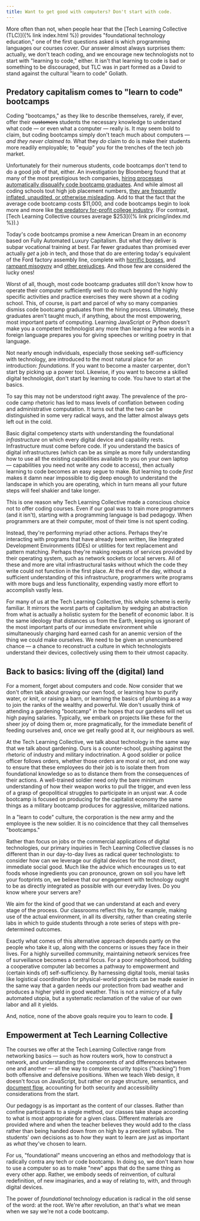 ```yaml
---
title: Want to get good with computers? Don't start with code.
---
```


More often than not, when people hear that the [Tech Learning Collective (TLC)]({% link index.html %}) provides "foundational technology education," one of the first questions asked is which programming languages our courses cover. Our answer almost always surprises them: actually, we don't teach coding, and we encourage new technologists not to start with "learning to code," either. It isn't that learning to code is bad or something to be discouraged, but TLC was in part formed as a David to stand against the cultural "learn to code" Goliath.

## Predatory capitalism comes to "learn to code" bootcamps

Coding "bootcamps," as they like to describe themselves, rarely, if ever, offer their <span style="text-decoration: line-through;">customers</span> students the necessary knowledge to understand what code — or even what a computer — really is. It may seem bold to claim, but coding bootcamps simply don't teach much about computers — *and they never claimed to.* What they *do* claim to do is make their students more readily employable; to "equip" you for the trenches of the tech job market.

Unfortunately for their numerous students, code bootcamps don't tend to do a good job of that, either. An investigation by Bloomberg found that at many of the most prestigious tech companies, [hiring processes automatically disqualify code bootcamp graduates](https://www.bloomberg.com/news/features/2016-12-06/want-a-job-in-silicon-valley-keep-away-from-coding-schools). And while almost all coding schools tout high job placement numbers, [they are frequently inflated, unaudited, or otherwise misleading](https://techbeacon.com/app-dev-testing/bootcamps-wont-make-you-coder-heres-what-will). Add to that the fact that the average code bootcamp costs $11,000, and code bootcamps begin to look more and more like [the predatory for-profit college industry](https://consumerist.com/2014/09/08/john-oliver-on-for-profit-colleges-you-might-as-well-go-to-hogwarts/). (For contrast, [Tech Learning Collective courses average $253]({% link pricing/index.md %}).)

Today's code bootcamps promise a new American Dream in an economy based on Fully Automated Luxury Capitalism. But what they deliver is subpar vocational training at best. Far fewer graduates than promised ever actually *get* a job in tech, and those that do are entering today's equivalent of the Ford factory assembly line, complete with [horrific bosses](https://getlighthouse.com/blog/silicon-valley-bad-managers/), and [rampant misogyny](https://www.theatlantic.com/magazine/archive/2017/04/why-is-silicon-valley-so-awful-to-women/517788/) and [other prejudices](https://www.theguardian.com/technology/2017/apr/27/tech-industry-sexism-racism-silicon-valley-study). And those few are considered the lucky ones!

Worst of all, though, most code bootcamp graduates still don't know how to operate their computer sufficiently well to do much beyond the highly specific activities and practice exercises they were shown at a coding school. This, of course, is part and parcel of why so many companies dismiss code bootcamp graduates from the hiring process. Ultimately, these graduates aren't taught much, if anything, about the most empowering, most important parts of computing. Learning JavaScript or Python doesn't make you a competent technologist any more than learning a few words in a foreign language prepares you for giving speeches or writing poetry in that language.

Not nearly enough individuals, especially those seeking self-sufficiency with technology, are introduced to the most natural place for an introduction: *foundations.* If you want to become a master carpenter, don't start by picking up a power tool. Likewise, if you want to become a skilled digital technologist, don't start by learning to code. You have to start at the basics.

To say this may not be understood right away. The prevalence of the pro-code camp rhetoric has led to mass levels of conflation between coding and administrative computation. It turns out that the two can be distinguished in some very radical ways, and the latter almost always gets left out in the cold.

Basic digital competency starts with understanding the foundational *infrastructure* on which every digital device and capability rests. Infrastructure must come before code. If you understand the basics of digital infrastructures (which can be as simple as more fully understanding how to use all the existing capabilities available to you on your own laptop — capabilities you need not write any code to access), then actually learning to code becomes an easy segue to make. But learning to code *first* makes it damn near impossible to dig deep enough to understand the landscape in which you are operating, which in turn means all your future steps will feel shakier and take longer.

This is one reason why Tech Learning Collective made a conscious choice not to offer coding courses. Even if our goal was to train more programmers (and it isn't), starting with a programming language is bad pedagogy. When programmers are at their computer, most of their time is not spent coding.

Instead, they're performing myriad other actions. Perhaps they're interacting with programs that have already been written, like Integrated Development Environments (IDEs) or utilities for text replacement and pattern matching. Perhaps they're making requests of services provided by their operating system, such as network sockets or local servers. All of these and more are vital infrastructural tasks without which the code they write could not function in the first place. At the end of the day, without a sufficient understanding of this infrastructure, programmers write programs with more bugs and less functionality, expending vastly more effort to accomplish vastly less.

For many of us at the Tech Learning Collective, this whole scheme is eerily familiar. It mirrors the worst parts of capitalism by wedging an abstraction from what is actually a holistic system for the benefit of economic labor. It is the same ideology that distances us from the Earth, keeping us ignorant of the most important parts of our immediate environment while simultaneously charging hard earned cash for an anemic version of the thing we could make ourselves. We need to be given an unencumbered chance — a chance to reconstruct a culture in which technologists understand their devices, collectively using them to their utmost capacity.

## Back to basics: living off the (digital) land

For a moment, forget about computers and code. Now consider that we don't often talk about growing our own food, or learning how to purify water, or knit, or raising a barn, or learning the basics of plumbing as a way to join the ranks of the wealthy and powerful. We don't usually think of attending a gardening "bootcamp" in the hopes that our gardens will net us high paying salaries. Typically, we embark on projects like these for the sheer joy of doing them or, more pragmatically, for the immediate benefit of feeding ourselves and, once we get really good at it, our neighbours as well.

At the Tech Learning Collective, we talk about technology in the same way that we talk about gardening. Ours is a counter-school, pushing against the rhetoric of industry and military indoctrination. A good soldier or police officer follows orders, whether those orders are moral or not, and one way to ensure that these employees do their job is to isolate them from foundational knowledge so as to distance them from the consequences of their actions. A well-trained soldier need only the bare minimum understanding of how their weapon works to pull the trigger, and even less of a grasp of geopolitical struggles to participate in an unjust war. A code bootcamp is focused on producing for the capitalist economy the same things as a military bootcamp produces for aggressive, militarized nations.

In a "learn to code" culture, the corporation is the new army and the employee is the new soldier. It is no coincidence that they call themselves "bootcamps."

Rather than focus on jobs or the commercial applications of digital technologies, our primary inquiries in Tech Learning Collective classes is no different than in our day-to-day lives as radical queer technologists: to consider how can we leverage our digital devices for the most direct, immediate social good. Much like the advice which encourages us to eat foods whose ingredients you can pronounce, grown on soil you have left your footprints on, we believe that our engagement with technology ought to be as directly integrated as possible with our everyday lives. Do you know where your servers are?

We aim for the kind of good that we can understand at each and every stage of the process. Our classrooms reflect this by, for example, making use of the actual environment, in all its diversity, rather than creating sterile labs in which to guide students through a rote series of steps with pre-determined outcomes.

Exactly what comes of this alternative approach depends partly on the people who take it up, along with the concerns or issues they face in their lives. For a highly surveilled community, maintaining network services free of surveillance becomes a central focus. For a poor neighborhood, building a cooperative computer lab becomes a pathway to empowerment and (certain kinds of) self-sufficiency. By harnessing digital tools, menial tasks like logistical coordination for physical-world projects can be made easier in the same way that a garden needs our protection from bad weather and produces a higher yield in good weather. This is not a mimicry of a fully automated utopia, but a systematic reclamation of the value of our own labor and all it yields.

And, notice, none of the above goals require you to learn to code. 🤔

## Empowerment at Tech Learning Collective

The courses we offer at the Tech Learning Collective range from networking basics — such as how routers work, how to construct a network, and understanding the components of and differences between one and another — all the way to complex security topics ("hacking") from both offensive and defensive positions. When we teach Web design, it doesn't focus on JavaScript, but rather on page structure, semantics, and [document flow](https://developer.mozilla.org/en-US/docs/Web/CSS/CSS_Flow_Layout), accounting for both security and accessibility considerations from the start.

Our pedagogy is as important as the content of our classes. Rather than confine participants to a single method, our classes take shape according to what is most appropriate for a given class. Different materials are provided where and when the teacher believes they would add to the class rather than being handed down from on high by a precient syllabus. The students' own decisions as to *how* they want to learn are just as important as *what* they've chosen to learn.

For us, "foundational" means uncovering an ethos and methodology that is radically contra any tech or code bootcamp. In doing so, we don't learn how to use a computer so as to make "new" apps that do the same thing as every other app. Rather, we embody seeds of reinvention, of cultural redefinition, of new imaginaries, and a way of relating to, with, and through digital devices.

The power of *foundational* technology education is radical in the old sense of the word: at the root. We're after revolution, an that's what we mean when we say we're not a code bootcamp.
